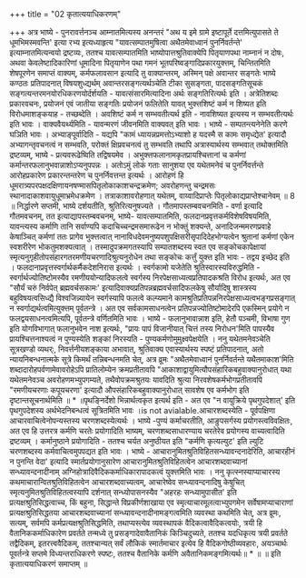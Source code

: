 +++
title = "02 कृतात्ययाधिकरणम्"

+++
अत्र भाष्ये - पुनरावर्त्तनञ्च आम्नातमित्यस्य अनन्तरं "अथ य इमे ग्रामे इष्टापूर्ते दत्तमित्युपासते ते धूमभिमस्मवन्ति' इत्या रभ्य इत्यध्याहृत्य "यावत्सम्पातमुषित्वा अथैतमेवाध्वानं पुनर्निवर्तन्ते' इत्याम्नातमित्यन्वयो द्रष्टव्यः, ततश्च यावत्सम्पातमिति भाष्योपात्तश्रुतिवाक्येपि पितृयाणपथा नाम्नानं न दोषः, अथवा केवलेष्टादिकारिणां धूमादिना पितृयाणेन पथा गमनं भूतपरिष्वङ्गादिप्रकारयुक्त्तम्, चिन्तितमिति शेषपूरणेन समाप्तं वाक्यम्, कर्मफलावसान इत्यादि तु वाक्यान्तरम्, अस्मिन् पक्षे अवान्तर सङ्गतेः भाष्ये कण्ठतः प्रतिपादनात् विषयशुध्द्यर्थम् अवान्तरसङ्गत्यर्थञ्चेति टीका सुसङ्गता, पादसङ्गतिसूचकं सङ्गत्यन्तरमनयोरधिकरणयोर्दर्शयति - यावत्संसारमित्यादिना अर्थः सङ्गतिरित्यर्थः इति । अत्रेतिशब्दः प्रकारवचनः, प्रयोजनं एवं जातीया सङ्गतिः प्रयोजनं फलितेति यावत् भुक्त्तशिष्टं कर्म न शिष्यत इति विरोधमाशङ्कयाह - तच्छब्देति । अवशिष्टं कर्म न सम्भवतीत्यर्थ इति - नावशिष्यत इत्यस्य न सम्भवतीत्यर्थः इति भावः । वाक्यवैयर्थ्यमिति - यावन्मरणं जीवनमिति वाक्यवत् इति भावः । भाष्ये - सम्पतन्त्यनेनेति करणे घञिति भावः । अभ्याङ्पूर्वादिति - यद्यपि "कामं ध्यायन्नप्रमत्तोऽभ्याशो ह यदस्मै स कामः समृध्द्येत' इत्यादौ अभ्यागन्तृवचनत्वं न सम्भवति, परोक्तं क्षिप्रवचनत्वं तु सम्भवति तथापि अत्रास्यार्थस्य सम्भवात् तथोक्तमिति द्रष्टव्यम्, भाष्ये - प्रत्यवरूढेष्विति तद्विषयमेव । अभुक्त्तफलानामकृतप्रायश्चित्तानां च कर्मणां कर्मान्तरफलानुभवान्नाशोऽप्यनुपपन्नः । अतोऽमुं लोकं गताः सानुशया एव यथेतमनेवं च पुनर्निवर्त्तन्ते आरोहप्रकारेण प्रकारन्तन्तरेण च पुनर्निवत्तन्त इत्यर्थः । आरोहणं हि धूमरात्र्यपरपक्षदक्षिणायनषण्मासपितृलोकाकाशचन्द्रक्रमेण; अवरोहणन्तु चन्द्रमसः स्थानादाकाशवायुधूमाभ्रमेधक्रमेण । तत्राकाशावरोहणात् यथेतम्, वाय्वादिप्राप्तेः पितृलोकाद्यप्राप्तेश्चानेवम् ॥ 8 ॥ निर्द्धारणे सप्तमी, भाष्ये दर्शयतीति, श्रुतिरित्यनुषज्यते । गौतमापस्तम्बवचनमिति - वर्णा इत्यादि गौतमवचनम्, तत इत्याद्यापस्तम्बवचनम्, भाष्ये- यावत्सम्पातमिति, फलदानप्रवृत्तकर्मविशेषविषयमिति, यावन्त्यस्य कर्माणि तानि सर्वाण्यपि कदाचिच्चन्द्रमसमारूढेन न भोक्तुं शक्यन्ते, अनादिजन्ममरणप्रवाहे केषाञ्चित् कर्मणां ततः प्रागेव भुक्त्तत्वात् नानाविधदेवमनुष्यपशुपक्षिसरीसृपादिदेहभोग्यत्वेन श्रुतानां कर्मणां एकेन स्वशरीरेण भोकतुमशक्यत्वात् । तस्मादुपक्रमगतस्यापि सम्पातशब्दस्य स्वत एव सङ्कोचकापेक्षायां स्मृत्यनुगृहीतोपसंहारगतरमणीयचरणादिश्रुत्यनुरोधेन तथा सङ्कोचः कर्त्तुं युक्त्त इति भावः - तद्वय इच्छेद इति । फलदानाप्रवृत्तस्वर्गार्थकर्मैकदेशनिरास इत्यर्थः । स्वर्गकामो यजेतेति श्रुतिस्वारस्यविरुद्धमिति - स्वर्गार्थज्योतिष्टोमस्यैव रमणीययोन्यादिफलत्वे स्वर्गस्य निरपेक्षसाध्यत्वप्रतिपादकश्रति विरोध इत्यर्थः, अत एव "सौर्यं चरुं निर्वपेत् ब्रह्मवर्चसकामः' इत्यादिवाक्यप्रतिपन्नब्रह्मवर्चसादिफलकेषु सौर्यादिषु शास्त्रस्य बहुविषयत्वसिध्द्यै विश्वजिन्न्यायेन स्वर्गस्यापि फलत्वे कल्प्यमाने कामश्रुतिप्रतिपन्ननिरपेक्षसाध्यत्वभङ्गप्रसङ्गात् न स्वर्गाद्यर्थत्वमित्युक्त्तम् पूर्वतन्त्रे । अत एव सर्वकामसाधनत्वेन प्रतिपन्नज्योतिष्टोमादेरपि एकस्मिन् प्रयोगे न फलद्वयसाधनत्वमित्यपि, पूर्वतन्त्रे वर्णितमिति भावः । भाष्ये - फलानुभावान्नाश इति, हेतौ पञ्चमी, विभाषा गुण इति योगविभागात् फलानुभवेन नाश इत्यर्थः, "प्रायः पापं विजानीयात् चित्तं तस्य निरोधन'मिति पापस्यैव प्रायश्चित्तनाश्यत्वं न पुण्यस्येति शङ्कां निरस्यति - पुण्यकर्मणोमुमुक्ष्वपेक्षयेति । ननु यथेतमनेवञ्चेति सूत्रखण्डो व्यथर्ः, निवर्त्तनीयशङ्काया अभावात्, श्रुतिवाक्य एवास्यार्थस्य स्पष्टं प्रतिपादनात्, अतो न्यायनिबन्धनात्मके सूत्रे किमर्थं तन्निबन्धनमति चेत्, अत्र व्रूमः "अथैतमेवाध्वानं पुनर्निवर्तन्ते यथैतमाकाश'मिति शब्दादारोहपर्वणामेवावरोहेऽपि प्रातिलोम्येन क्रमप्रतीतावपि "आकाशाद्वायुमित्यौपसंहारिकबहुवाक्यानुरोधात् यथा यथेतमनेवञ्च अवरोहणमभ्युपगम्यते, तथैवोपक्रमश्रुतयः यावदिति श्रुत्या निरवशेषकर्मभोगप्रतीतावपि "रमणीयचरणाः कपूयचरणा' इत्यादौ औपसंहारिकबहुवाक्यानुरोधात् सावशेष एव कर्मभोग इति दृष्टान्तसूचनार्थमिति ॥ * ॥पृथङ्निर्देशो भिन्नार्थत्वकृत इत्यर्थ इति - अत एव "न वायुक्रिये पृथगुपदेशात्' इति पृथगुपदेशस्य अर्थभेदनिबन्धत्वं सूत्रितमिति भावः ।is not avialable.आचारशब्दस्येति - पूर्वपक्षिणा आचारवाचित्वेनोपन्यस्तस्य चरणशब्दस्येत्यर्थः । भाष्ये -पुण्यं कर्माचरतीति, आङुपसर्गस्य प्रयोगस्त्वविवक्षितः, अत एव हि उत्तरत्र कर्मणि चरतेः प्रयोगादिति भाष्यम्, चरणशब्दसाधारण्याय चरतेरेव प्रयोगस्य वाच्यत्वादिति द्रष्टव्यम् । कर्मानुष्ठाने प्रयोगादिति - ततश्च चर्यत अनुष्ठीयत इति "कर्मणि कृत्यल्युट' इति ल्युटि चरणशब्दस्य कर्मवाचित्वमुपपद्यत इति भावः । भाष्ये - आचारानुमितश्रुतिविहितसन्ध्यावन्दनादेरिति, आचारहीनं न पुनन्ति वेदा' इत्यादि स्मार्तप्रयोगानुसारेण आचारानुमितश्रुतिविहितत्वेन आचारशब्दवाच्यानां सन्ध्यावन्दनादीनाम् अग्निहोत्रादिवैदिककर्माधिकारापादकत्वं युक्त्तमिति भावः । ननु कृत्स्नस्याप्याचारस्य कथमाचारान्वितश्रुतिविहितत्वेन आचारशब्दवाच्यत्वम्, आचारेष्वेव सन्ध्यावन्दनादिषु केषुचित् स्मृत्यनुमितश्रुतिविहितत्वस्यापि दर्शनात् सन्ध्योपासनस्यैव "अहरहः सन्ध्यामुपासीत' इति प्रत्यक्षश्रुतिसिद्धत्वाच्च, किं बहुना, सिद्धान्ते विप्रकीर्णशाखाया एव स्मृत्याचारमूलत्वाभ्युपगमेन सर्वेषामप्याचाराणां प्रत्यक्षश्रुतिसिद्धतया आचारशब्दवाच्यानां सन्ध्यावन्दनादीनामङ्गत्वमिति व्यवस्था कथमिति चेत्, अत्र व्रूमः, सत्यम्, सर्वमपि कर्मप्रत्यक्षश्रुतिसिद्धमिति, तथाप्यस्त्येव व्यवस्थापकं वैदिकत्वावैदिकत्वयोः, त्रयी हि वैतानिककर्माधिकारेण प्रवर्तते तन्मध्ये तु प्रसङ्गादेवावैतानिकं किञ्चिदुच्यते, ततश्च यदधिकृत्य त्रयी प्रवर्तते तद्वैदिकम्, इतरत्त्ववैदिकम्, ततश्चान्यत् सर्वं लौकिकं स्मार्तमाचार इत्येव हि वैदिकगोष्ठीव्यवहारः, अयञ्चार्थः पूवर्तन्त्रे सप्तमे विध्यन्तराधिकरणे स्पष्टः, ततश्च वैतानिके कर्मणि अवैतानिकमङ्गमित्यर्थः॥ * ॥ ॥ इति कृतात्ययाधिकरणं समाप्तम् ॥